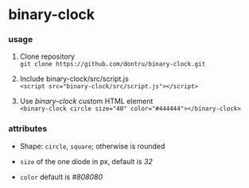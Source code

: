 # binary-clock

### usage

1. Clone repository  
`git clone https://github.com/dontru/binary-clock.git`

2. Include binary-clock/src/script.js  
`<script src="binary-clock/src/script.js"></script>`

3. Use *binary-clock* custom HTML element  
`<binary-clock circle size="40" color="#444444"></binary-clock>`

### attributes

* Shape: `circle`, `square`; otherwise is rounded

* `size` of the one diode in px, default is *32*

* `color` default is *#808080*
